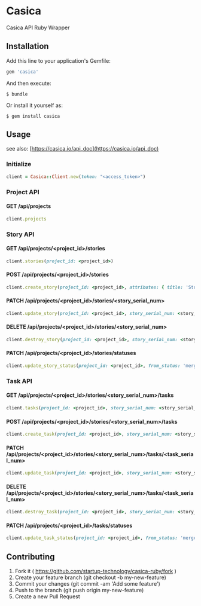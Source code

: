 # Casica

Casica API Ruby Wrapper

## Installation

Add this line to your application's Gemfile:

```ruby
gem 'casica'
```

And then execute:

    $ bundle

Or install it yourself as:

    $ gem install casica

## Usage

see also: [https://casica.io/api_doc](https://casica.io/api_doc)

### Initialize

```ruby
client = Casica::Client.new(token: "<access_token>")
```

### Project API

#### GET /api/projects

```ruby
client.projects
```

### Story API

#### GET /api/projects/<project_id>/stories

```ruby
client.stories(project_id: <project_id>)
```

#### POST /api/projects/<project_id>/stories

```ruby
client.create_story(project_id: <project_id>, attributes: { title: 'Story Title' })
```

#### PATCH /api/projects/<project_id>/stories/<story_serial_num>

```ruby
client.update_story(project_id: <project_id>, story_serial_num: <story_serial_num>, attributes: { title: 'Updated Story Title' })
```

#### DELETE /api/projects/<project_id>/stories/<story_serial_num>

```ruby
client.destroy_story(project_id: <project_id>, story_serial_num: <story_serial_num>)
```

#### PATCH /api/projects/<project_id>/stories/statuses

```ruby
client.update_story_status(project_id: <project_id>, from_status: 'merged', to_status: 'stg_deployed')
```

### Task API

#### GET /api/projects/<project_id>/stories/<story_serial_num>/tasks

```ruby
client.tasks(project_id: <project_id>, story_serial_num: <story_serial_num>)
```

#### POST /api/projects/<project_id>/stories/<story_serial_num>/tasks

```ruby
client.create_task(project_id: <project_id>, story_serial_num: <story_serial_num>, attributes: { title: 'Task Title' })
```

#### PATCH /api/projects/<project_id>/stories/<story_serial_num>/tasks/<task_serial_num>

```ruby
client.update_task(project_id: <project_id>, story_serial_num: <story_serial_num>, task_serial_num: <task_serial_num>, attributes: { title: 'Updated Task Title' })
```

#### DELETE /api/projects/<project_id>/stories/<story_serial_num>/tasks/<task_serial_num>

```ruby
client.destroy_task(project_id: <project_id>, story_serial_num: <story_serial_num>, task_serial_num: <task_serial_num>)
```

#### PATCH /api/projects/<project_id>/tasks/statuses

```ruby
client.update_task_status(project_id: <project_id>, from_status: 'merged', to_status: 'stg_deployed')
```

## Contributing

1. Fork it ( https://github.com/startup-technology/casica-ruby/fork )
2. Create your feature branch (git checkout -b my-new-feature)
3. Commit your changes (git commit -am 'Add some feature')
4. Push to the branch (git push origin my-new-feature)
5. Create a new Pull Request
